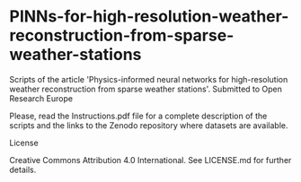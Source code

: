 # PINNs-for-high-resolution-weather-reconstruction-from-sparse-weather-stations
Scripts of the article 'Physics-informed neural networks for high-resolution weather reconstruction from sparse weather stations'. Submitted to Open Research Europe

Please, read the Instructions.pdf file for a complete description of the scripts and the links to the Zenodo repository where datasets are available.

License

Creative Commons Attribution 4.0 International. See LICENSE.md for further details.
